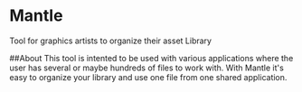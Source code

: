 # Mantle
Tool for graphics artists to organize their asset Library

##About
This tool is intented to be used with various applications where the user has several or maybe hundreds of files to work with. With Mantle it's easy to organize your library and use one file from one shared application.
